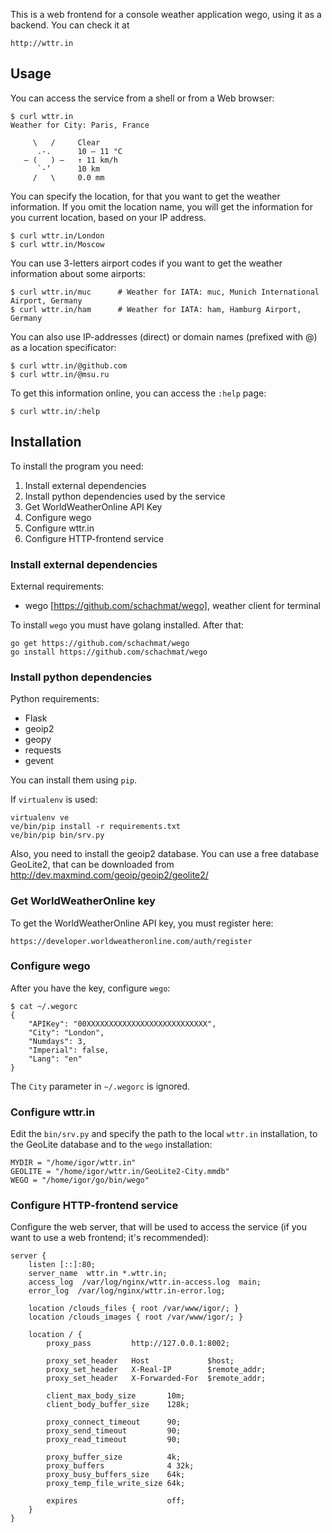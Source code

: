 This is a web frontend for a console weather application wego, using it as a backend.
You can check it at

    http://wttr.in

## Usage

You can access the service from a shell or from a Web browser:

    $ curl wttr.in
    Weather for City: Paris, France

         \   /     Clear
          .-.      10 – 11 °C     
       ― (   ) ―   ↑ 11 km/h      
          `-’      10 km          
         /   \     0.0 mm         


You can specify the location, for that you want to get the weather information.
If you omit the location name, you will get the information for you current location,
based on your IP address.

    $ curl wttr.in/London
    $ curl wttr.in/Moscow

You can use 3-letters airport codes if you want to get the weather information
about some airports:

    $ curl wttr.in/muc      # Weather for IATA: muc, Munich International Airport, Germany
    $ curl wttr.in/ham      # Weather for IATA: ham, Hamburg Airport, Germany

You can also use IP-addresses (direct) or domain names (prefixed with @)
as a location specificator:

    $ curl wttr.in/@github.com
    $ curl wttr.in/@msu.ru

To get this information online, you can access the `:help` page:

    $ curl wttr.in/:help

## Installation 

To install the program you need:

1. Install external dependencies
2. Install python dependencies used by the service
3. Get WorldWeatherOnline API Key
4. Configure wego
5. Configure wttr.in
6. Configure HTTP-frontend service

### Install external dependencies

External requirements:

* wego [https://github.com/schachmat/wego], weather client for terminal

To install `wego` you must have golang installed. After that:

    go get https://github.com/schachmat/wego
    go install https://github.com/schachmat/wego

### Install python dependencies

Python requirements:

* Flask
* geoip2
* geopy
* requests
* gevent

You can install them using `pip`. 

If `virtualenv` is used:

    virtualenv ve
    ve/bin/pip install -r requirements.txt
    ve/bin/pip bin/srv.py

Also, you need to install the geoip2 database.
You can use a free database GeoLite2, that can be downloaded from http://dev.maxmind.com/geoip/geoip2/geolite2/

### Get WorldWeatherOnline key

To get the WorldWeatherOnline API key, you must register here:
 
    https://developer.worldweatheronline.com/auth/register

### Configure wego

After you have the key, configure `wego`:

    $ cat ~/.wegorc 
    {
        "APIKey": "00XXXXXXXXXXXXXXXXXXXXXXXXXXX",
        "City": "London",
        "Numdays": 3,
        "Imperial": false,
        "Lang": "en"
    }

The `City` parameter in `~/.wegorc` is ignored.

### Configure wttr.in

Edit the `bin/srv.py` and specify the path to the local `wttr.in` installation,
to the GeoLite database and to the `wego` installation:

    MYDIR = "/home/igor/wttr.in"
    GEOLITE = "/home/igor/wttr.in/GeoLite2-City.mmdb"
    WEGO = "/home/igor/go/bin/wego"


### Configure HTTP-frontend service

Configure the web server, that will be used
to access the service (if you want to use a web frontend; it's recommended):

    server {
        listen [::]:80;
        server_name  wttr.in *.wttr.in;
        access_log  /var/log/nginx/wttr.in-access.log  main;
        error_log  /var/log/nginx/wttr.in-error.log;

        location /clouds_files { root /var/www/igor/; }
        location /clouds_images { root /var/www/igor/; }

        location / {
            proxy_pass         http://127.0.0.1:8002;

            proxy_set_header   Host             $host;
            proxy_set_header   X-Real-IP        $remote_addr;
            proxy_set_header   X-Forwarded-For  $remote_addr;

            client_max_body_size       10m;
            client_body_buffer_size    128k;

            proxy_connect_timeout      90;
            proxy_send_timeout         90;
            proxy_read_timeout         90;

            proxy_buffer_size          4k;
            proxy_buffers              4 32k;
            proxy_busy_buffers_size    64k;
            proxy_temp_file_write_size 64k;

            expires                    off;
        }
    }


